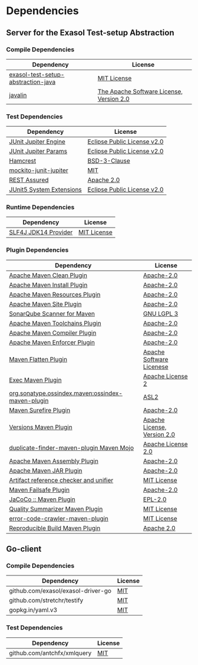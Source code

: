 <!-- @formatter:off -->
# Dependencies

## Server for the Exasol Test-setup Abstraction

### Compile Dependencies

| Dependency                              | License                                       |
| --------------------------------------- | --------------------------------------------- |
| [exasol-test-setup-abstraction-java][0] | [MIT License][1]                              |
| [javalin][2]                            | [The Apache Software License, Version 2.0][3] |

### Test Dependencies

| Dependency                     | License                           |
| ------------------------------ | --------------------------------- |
| [JUnit Jupiter Engine][4]      | [Eclipse Public License v2.0][5]  |
| [JUnit Jupiter Params][4]      | [Eclipse Public License v2.0][5]  |
| [Hamcrest][6]                  | [BSD-3-Clause][7]                 |
| [mockito-junit-jupiter][8]     | [MIT][9]                          |
| [REST Assured][10]             | [Apache 2.0][11]                  |
| [JUnit5 System Extensions][12] | [Eclipse Public License v2.0][13] |

### Runtime Dependencies

| Dependency                 | License           |
| -------------------------- | ----------------- |
| [SLF4J JDK14 Provider][14] | [MIT License][15] |

### Plugin Dependencies

| Dependency                                              | License                           |
| ------------------------------------------------------- | --------------------------------- |
| [Apache Maven Clean Plugin][16]                         | [Apache-2.0][17]                  |
| [Apache Maven Install Plugin][18]                       | [Apache-2.0][17]                  |
| [Apache Maven Resources Plugin][19]                     | [Apache-2.0][17]                  |
| [Apache Maven Site Plugin][20]                          | [Apache-2.0][17]                  |
| [SonarQube Scanner for Maven][21]                       | [GNU LGPL 3][22]                  |
| [Apache Maven Toolchains Plugin][23]                    | [Apache-2.0][17]                  |
| [Apache Maven Compiler Plugin][24]                      | [Apache-2.0][17]                  |
| [Apache Maven Enforcer Plugin][25]                      | [Apache-2.0][17]                  |
| [Maven Flatten Plugin][26]                              | [Apache Software Licenese][17]    |
| [Exec Maven Plugin][27]                                 | [Apache License 2][17]            |
| [org.sonatype.ossindex.maven:ossindex-maven-plugin][28] | [ASL2][3]                         |
| [Maven Surefire Plugin][29]                             | [Apache-2.0][17]                  |
| [Versions Maven Plugin][30]                             | [Apache License, Version 2.0][17] |
| [duplicate-finder-maven-plugin Maven Mojo][31]          | [Apache License 2.0][32]          |
| [Apache Maven Assembly Plugin][33]                      | [Apache-2.0][17]                  |
| [Apache Maven JAR Plugin][34]                           | [Apache-2.0][17]                  |
| [Artifact reference checker and unifier][35]            | [MIT License][36]                 |
| [Maven Failsafe Plugin][37]                             | [Apache-2.0][17]                  |
| [JaCoCo :: Maven Plugin][38]                            | [EPL-2.0][39]                     |
| [Quality Summarizer Maven Plugin][40]                   | [MIT License][41]                 |
| [error-code-crawler-maven-plugin][42]                   | [MIT License][43]                 |
| [Reproducible Build Maven Plugin][44]                   | [Apache 2.0][3]                   |

## Go-client

### Compile Dependencies

| Dependency                         | License   |
| ---------------------------------- | --------- |
| github.com/exasol/exasol-driver-go | [MIT][45] |
| github.com/stretchr/testify        | [MIT][46] |
| gopkg.in/yaml.v3                   | [MIT][47] |

### Test Dependencies

| Dependency                  | License   |
| --------------------------- | --------- |
| github.com/antchfx/xmlquery | [MIT][48] |

[0]: https://github.com/exasol/exasol-test-setup-abstraction-java/
[1]: https://github.com/exasol/exasol-test-setup-abstraction-java/blob/main/LICENSE
[2]: https://javalin.io/
[3]: http://www.apache.org/licenses/LICENSE-2.0.txt
[4]: https://junit.org/junit5/
[5]: https://www.eclipse.org/legal/epl-v20.html
[6]: http://hamcrest.org/JavaHamcrest/
[7]: https://raw.githubusercontent.com/hamcrest/JavaHamcrest/master/LICENSE
[8]: https://github.com/mockito/mockito
[9]: https://opensource.org/licenses/MIT
[10]: https://rest-assured.io/
[11]: https://www.apache.org/licenses/LICENSE-2.0.html
[12]: https://github.com/itsallcode/junit5-system-extensions
[13]: http://www.eclipse.org/legal/epl-v20.html
[14]: http://www.slf4j.org
[15]: http://www.opensource.org/licenses/mit-license.php
[16]: https://maven.apache.org/plugins/maven-clean-plugin/
[17]: https://www.apache.org/licenses/LICENSE-2.0.txt
[18]: https://maven.apache.org/plugins/maven-install-plugin/
[19]: https://maven.apache.org/plugins/maven-resources-plugin/
[20]: https://maven.apache.org/plugins/maven-site-plugin/
[21]: http://docs.sonarqube.org/display/PLUG/Plugin+Library/sonar-maven-plugin
[22]: http://www.gnu.org/licenses/lgpl.txt
[23]: https://maven.apache.org/plugins/maven-toolchains-plugin/
[24]: https://maven.apache.org/plugins/maven-compiler-plugin/
[25]: https://maven.apache.org/enforcer/maven-enforcer-plugin/
[26]: https://www.mojohaus.org/flatten-maven-plugin/
[27]: https://www.mojohaus.org/exec-maven-plugin
[28]: https://sonatype.github.io/ossindex-maven/maven-plugin/
[29]: https://maven.apache.org/surefire/maven-surefire-plugin/
[30]: https://www.mojohaus.org/versions/versions-maven-plugin/
[31]: https://basepom.github.io/duplicate-finder-maven-plugin
[32]: http://www.apache.org/licenses/LICENSE-2.0.html
[33]: https://maven.apache.org/plugins/maven-assembly-plugin/
[34]: https://maven.apache.org/plugins/maven-jar-plugin/
[35]: https://github.com/exasol/artifact-reference-checker-maven-plugin/
[36]: https://github.com/exasol/artifact-reference-checker-maven-plugin/blob/main/LICENSE
[37]: https://maven.apache.org/surefire/maven-failsafe-plugin/
[38]: https://www.jacoco.org/jacoco/trunk/doc/maven.html
[39]: https://www.eclipse.org/legal/epl-2.0/
[40]: https://github.com/exasol/quality-summarizer-maven-plugin/
[41]: https://github.com/exasol/quality-summarizer-maven-plugin/blob/main/LICENSE
[42]: https://github.com/exasol/error-code-crawler-maven-plugin/
[43]: https://github.com/exasol/error-code-crawler-maven-plugin/blob/main/LICENSE
[44]: http://zlika.github.io/reproducible-build-maven-plugin
[45]: https://github.com/exasol/exasol-driver-go/blob/v1.0.12/LICENSE
[46]: https://github.com/stretchr/testify/blob/v1.10.0/LICENSE
[47]: https://github.com/go-yaml/yaml/blob/v3.0.1/LICENSE
[48]: https://github.com/antchfx/xmlquery/blob/HEAD/LICENSE
